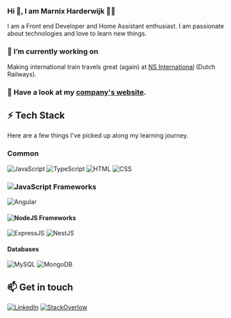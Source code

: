 ### Hi 👋, I am Marnix Harderwijk 👨‍💻

I am a Front end Developer and Home Assistant enthusiast. I am passionate about technologies and love to learn new things.

### 🔭 I’m currently working on

Making international train travels great (again) at [NS International](https://www.nsinternational.com) (Dutch Railways).

### 🔭 Have a look at my [company's website](https://www.rocketsciencebv.nl/).

## ⚡ Tech Stack

Here are a few things I've picked up along my learning journey.

### Common
![JavaScript](https://img.shields.io/badge/JavaScript-F7DF1E?style=for-the-badge&logo=javascript&logoColor=black) ![TypeScript](https://img.shields.io/badge/TypeScript-007ACC?style=for-the-badge&logo=typescript&logoColor=white) ![HTML](https://img.shields.io/badge/HTML5-E34F26?style=for-the-badge&logo=html5&logoColor=white) ![CSS](https://img.shields.io/badge/CSS-239120?&style=for-the-badge&logo=css3&logoColor=white)

### ![JavaScript](https://img.shields.io/badge/JavaScript-F7DF1E?style=for-the-badge&logo=javascript&logoColor=black) Frameworks
![Angular](https://img.shields.io/badge/Angular-DD0031?style=for-the-badge&logo=angular&logoColor=white)

#### ![NodeJS](https://img.shields.io/badge/Node.js-43853D?style=for-the-badge&logo=node.js&logoColor=white) Frameworks
![ExpressJS](https://img.shields.io/badge/Express.js-404D59?style=for-the-badge)
![NestJS](https://img.shields.io/badge/nestjs%20-%23E0234E.svg?&style=for-the-badge&logo=nestjs&logoColor=white)

#### Databases
![MySQL](https://img.shields.io/badge/MySQL-00000F?style=for-the-badge&logo=mysql&logoColor=white) ![MongoDB](https://img.shields.io/badge/MongoDB-4EA94B?style=for-the-badge&logo=mongodb&logoColor=white)

## 📫 Get in touch
[![LinkedIn](https://img.shields.io/badge/LinkedIn-0077B5?style=for-the-badge&logo=linkedin&logoColor=white)](https://in.linkedin.com/in/mrpharderwijk) [![StackOverlow](https://img.shields.io/badge/LinkedIn-0077B5?style=for-the-badge&logo=linkedin&logoColor=white)](https://stackoverflow.com/u/2544348)



